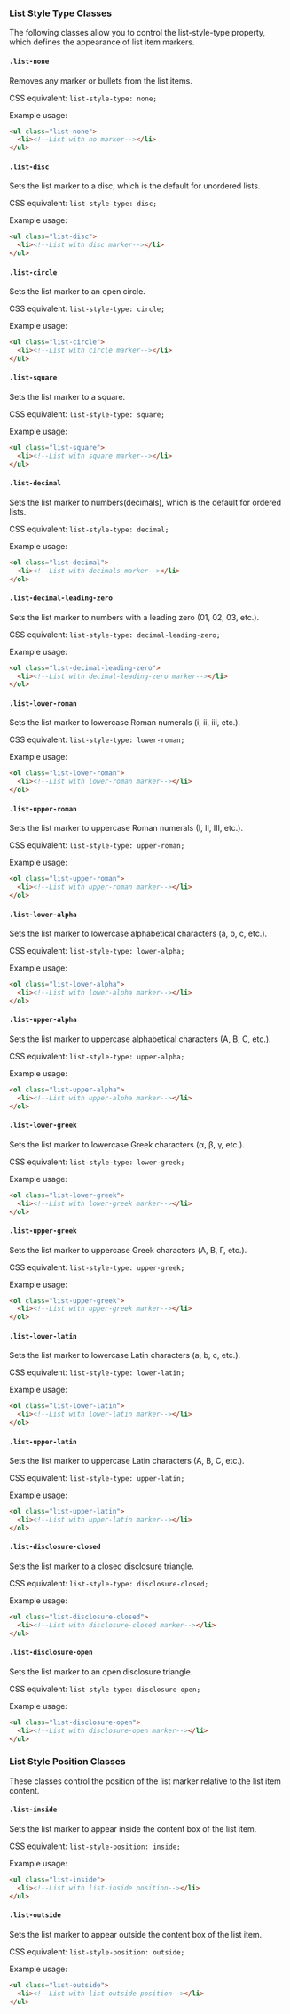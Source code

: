 
### List Style Type Classes

The following classes allow you to control the list-style-type property, which defines the appearance of list item markers.

#### `.list-none`

Removes any marker or bullets from the list items.

CSS equivalent: `list-style-type: none;`

Example usage:
```html
<ul class="list-none">
  <li><!--List with no marker--></li>
</ul>
```

#### `.list-disc`

Sets the list marker to a disc, which is the default for unordered lists.

CSS equivalent: `list-style-type: disc;`

Example usage:
```html
<ul class="list-disc">
  <li><!--List with disc marker--></li>
</ul>
```

#### `.list-circle`

Sets the list marker to an open circle.

CSS equivalent: `list-style-type: circle;`

Example usage:
```html
<ul class="list-circle">
  <li><!--List with circle marker--></li>
</ul>
```

#### `.list-square`

Sets the list marker to a square.

CSS equivalent: `list-style-type: square;`

Example usage:
```html
<ul class="list-square">
  <li><!--List with square marker--></li>
</ul>
```

#### `.list-decimal`

Sets the list marker to numbers(decimals), which is the default for ordered lists.

CSS equivalent: `list-style-type: decimal;`

Example usage:
```html
<ol class="list-decimal">
  <li><!--List with decimals marker--></li>
</ol>
```

#### `.list-decimal-leading-zero`

Sets the list marker to numbers with a leading zero (01, 02, 03, etc.).

CSS equivalent: `list-style-type: decimal-leading-zero;`

Example usage:
```html
<ol class="list-decimal-leading-zero">
  <li><!--List with decimal-leading-zero marker--></li>
</ol>
```

#### `.list-lower-roman`

Sets the list marker to lowercase Roman numerals (i, ii, iii, etc.).

CSS equivalent: `list-style-type: lower-roman;`

Example usage:
```html
<ol class="list-lower-roman">
  <li><!--List with lower-roman marker--></li>
</ol>
```

#### `.list-upper-roman`

Sets the list marker to uppercase Roman numerals (I, II, III, etc.).

CSS equivalent: `list-style-type: upper-roman;`

Example usage:
```html
<ol class="list-upper-roman">
  <li><!--List with upper-roman marker--></li>
</ol>
```

#### `.list-lower-alpha`

Sets the list marker to lowercase alphabetical characters (a, b, c, etc.).

CSS equivalent: `list-style-type: lower-alpha;`

Example usage:
```html
<ol class="list-lower-alpha">
  <li><!--List with lower-alpha marker--></li>
</ol>
```

#### `.list-upper-alpha`

Sets the list marker to uppercase alphabetical characters (A, B, C, etc.).

CSS equivalent: `list-style-type: upper-alpha;`

Example usage:
```html
<ol class="list-upper-alpha">
  <li><!--List with upper-alpha marker--></li>
</ol>
```

#### `.list-lower-greek`

Sets the list marker to lowercase Greek characters (α, β, γ, etc.).

CSS equivalent: `list-style-type: lower-greek;`

Example usage:
```html
<ol class="list-lower-greek">
  <li><!--List with lower-greek marker--></li>
</ol>
```

#### `.list-upper-greek`

Sets the list marker to uppercase Greek characters (Α, Β, Γ, etc.).

CSS equivalent: `list-style-type: upper-greek;`

Example usage:
```html
<ol class="list-upper-greek">
  <li><!--List with upper-greek marker--></li>
</ol>
```

#### `.list-lower-latin`

Sets the list marker to lowercase Latin characters (a, b, c, etc.).

CSS equivalent: `list-style-type: lower-latin;`

Example usage:
```html
<ol class="list-lower-latin">
  <li><!--List with lower-latin marker--></li>
</ol>
```

#### `.list-upper-latin`

Sets the list marker to uppercase Latin characters (A, B, C, etc.).

CSS equivalent: `list-style-type: upper-latin;`

Example usage:
```html
<ol class="list-upper-latin">
  <li><!--List with upper-latin marker--></li>
</ol>
```

#### `.list-disclosure-closed`

Sets the list marker to a closed disclosure triangle.

CSS equivalent: `list-style-type: disclosure-closed;`

Example usage:
```html
<ul class="list-disclosure-closed">
  <li><!--List with disclosure-closed marker--></li>
</ul>
```

#### `.list-disclosure-open`

Sets the list marker to an open disclosure triangle.

CSS equivalent: `list-style-type: disclosure-open;`

Example usage:
```html
<ul class="list-disclosure-open">
  <li><!--List with disclosure-open marker--></li>
</ul>
```

### List Style Position Classes

These classes control the position of the list marker relative to the list item content.

#### `.list-inside`

Sets the list marker to appear inside the content box of the list item.

CSS equivalent: `list-style-position: inside;`

Example usage:
```html
<ul class="list-inside">
  <li><!--List with list-inside position--></li>
</ul>
```

#### `.list-outside`

Sets the list marker to appear outside the content box of the list item.

CSS equivalent: `list-style-position: outside;`

Example usage:
```html
<ul class="list-outside">
  <li><!--List with list-outside position--></li>
</ul>
```